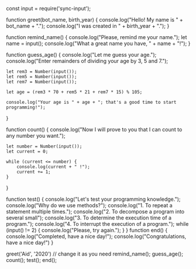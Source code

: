 const input = require('sync-input');


function greet(bot_name, birth_year) {
	console.log("Hello! My name is " + bot_name + ".");
	console.log("I was created in " + birth_year + ".");
}

function remind_name() {
	console.log("Please, remind me your name.");
	let name = input();
	console.log("What a great name you have, " + name + "!");
}

function guess_age() {
	console.log("Let me guess your age.");
	console.log("Enter remainders of dividing your age by 3, 5 and 7.");

	let rem3 = Number(input());
	let rem5 = Number(input());
	let rem7 = Number(input());

	let age = (rem3 * 70 + rem5 * 21 + rem7 * 15) % 105;

	console.log("Your age is " + age + "; that's a good time to start programming!");
}

function count() {
	console.log("Now I will prove to you that I can count to any number you want.");

	let number = Number(input());
	let current = 0;

	while (current <= number) {
		console.log(current + " !");
		current += 1;
	}
}

function test() {
	console.log("Let's test your programming knowledge.");
	console.log("Why do we use methods?");
	console.log("1. To repeat a statement multiple times.");
	console.log("2. To decompose a program into several small");
	console.log("3. To determine the execution time of a program.");
	console.log("4. To interrupt the execution of a program.");
	while (input()  !=  2)  {
		console.log("Please, try again.");
	}
}
function end() {
	console.log("Completed, have a nice day!");
	console.log("Congratulations, have a nice day!")
}


greet('Aid', '2020')  // change it as you need
remind_name();
guess_age();
count();
test();
end();
